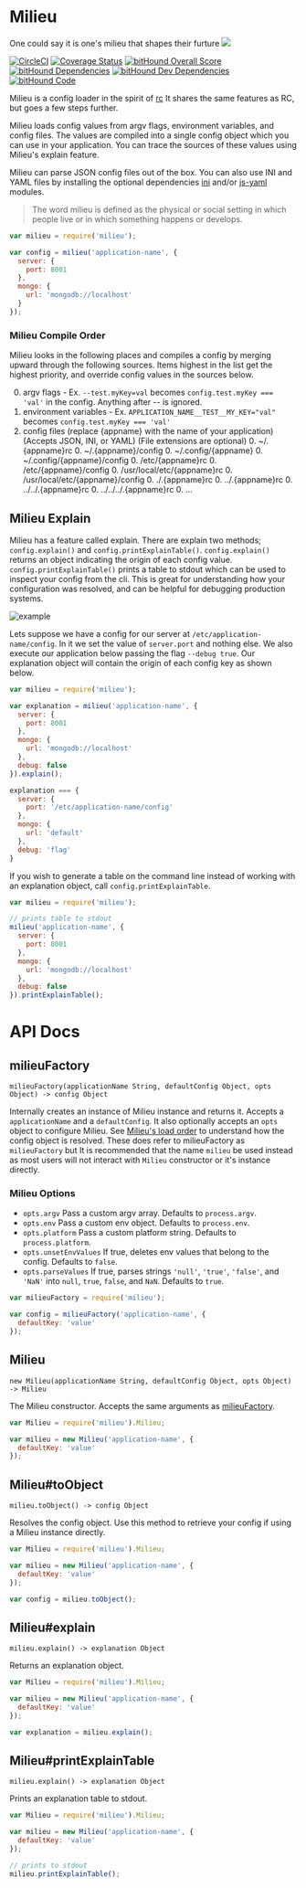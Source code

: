 
# Milieu

One could say it is one's milieu that shapes their furture
![](http://i.imgur.com/FgRHMFQ.jpg)

[![CircleCI](https://circleci.com/gh/fintechdev/Milieu.svg?style=svg&circle-token=0fa9d2407ebf0612d0b956f5e50d07073fca8739)](https://circleci.com/gh/fintechdev/Milieu)
[![Coverage Status](https://coveralls.io/repos/github/fintechdev/Milieu/badge.svg?branch=master&t=kdFCIW)](https://coveralls.io/github/fintechdev/Milieu?branch=master)
[![bitHound Overall Score](https://www.bithound.io/projects/badges/d6f4b7b0-2cdf-11e6-9be6-03a936f30e40/score.svg)](https://www.bithound.io/github/fintechdev/Milieu)
[![bitHound Dependencies](https://www.bithound.io/projects/badges/d6f4b7b0-2cdf-11e6-9be6-03a936f30e40/dependencies.svg)](https://www.bithound.io/github/fintechdev/Milieu/master/dependencies/npm)
[![bitHound Dev Dependencies](https://www.bithound.io/projects/badges/d6f4b7b0-2cdf-11e6-9be6-03a936f30e40/devDependencies.svg)](https://www.bithound.io/github/fintechdev/Milieu/master/dependencies/npm)
[![bitHound Code](https://www.bithound.io/projects/badges/d6f4b7b0-2cdf-11e6-9be6-03a936f30e40/code.svg)](https://www.bithound.io/github/fintechdev/Milieu)


Milieu is a config loader in the spirit of
[rc](https://github.com/dominictarr/rc) It shares the same features as RC, but
goes a few steps further.

Milieu loads config values from argv flags, environment variables, and config
files. The values are compiled into a single config object which you can use
in your application. You can trace the sources of these values using Milieu's
explain feature.

Milieu can parse JSON config files out of the box. You can also use INI and YAML
files by installing the optional dependencies
[ini](https://github.com/isaacs/ini) and/or
[js-yaml](https://github.com/nodeca/js-yaml) modules.

> The word milieu is defined as the physical or social setting in which people
> live or in which something happens or develops.

```javascript
var milieu = require('milieu');

var config = milieu('application-name', {
  server: {
    port: 8001
  },
  mongo: {
    url: 'mongodb://localhost'
  }
});
```

### Milieu Compile Order
Milieu looks in the following places and compiles a config by merging upward
through the following sources. Items highest in the list get the highest
priority, and override config values in the sources below.

0. argv flags - Ex. `--test.myKey=val` becomes `config.test.myKey === 'val'`
   in the config. Anything after -- is ignored.
0. environment variables - Ex. `APPLICATION_NAME__TEST__MY_KEY="val"` becomes
   `config.test.myKey === 'val'`
0. config files (replace {appname} with the name of your application)
  (Accepts JSON, INI, or YAML) (File extensions are optional)
    0. ~/.{appname}rc
    0. ~/.{appname}/config
    0. ~/.config/{appname}
    0. ~/.config/{appname}/config
    0. /etc/{appname}rc
    0. /etc/{appname}/config
    0. /usr/local/etc/{appname}rc
    0. /usr/local/etc/{appname}/config
    0. ./.{appname}rc
    0. ../.{appname}rc
    0. ../../.{appname}rc
    0. ../../../.{appname}rc
    0. ...


## Milieu Explain
Milieu has a feature called explain. There are explain two methods;
`config.explain()` and `config.printExplainTable()`. `config.explain()` returns
an object indicating the origin of each config value.
`config.printExplainTable()` prints a table to stdout which can be used
to inspect your config from the cli. This is great for understanding how your
configuration was resolved, and can be helpful for debugging production systems.

![example](http://i.imgur.com/BzzxMAy.png)

Lets suppose we have a config for our server at `/etc/application-name/config`.
In it we set the value of `server.port` and nothing else. We also execute our
application below passing the flag `--debug true`. Our explanation object will
contain the origin of each config key as shown below.

```javascript
var milieu = require('milieu');

var explanation = milieu('application-name', {
  server: {
    port: 8001
  },
  mongo: {
    url: 'mongodb://localhost'
  },
  debug: false
}).explain();

explanation === {
  server: {
    port: '/etc/application-name/config'
  },
  mongo: {
    url: 'default'
  },
  debug: 'flag'
}
```

If you wish to generate a table on the command line instead of working with an
explanation object, call `config.printExplainTable`.

```javascript
var milieu = require('milieu');

// prints table to stdout
milieu('application-name', {
  server: {
    port: 8001
  },
  mongo: {
    url: 'mongodb://localhost'
  },
  debug: false
}).printExplainTable();
```


# API Docs

## milieuFactory

```
milieuFactory(applicationName String, defaultConfig Object, opts Object) -> config Object
```

Internally creates an instance of Milieu instance and returns it.
Accepts a `applicationName` and a `defaultConfig`. It also
optionally accepts an `opts` object to configure Milieu. See
[Milieu's load order](#milieu-load-order) to understand how the config object
is resolved. These does refer to milieuFactory as `milieuFactory` but It is
recommended that the name `milieu` be used instead as most users will not
interact with `Milieu` constructor or it's instance directly.

### Milieu Options
- `opts.argv` Pass a custom argv array. Defaults to `process.argv`.
- `opts.env`  Pass a custom env object. Defaults to `process.env`.
- `opts.platform`  Pass a custom platform string. Defaults to
  `process.platform`.
- `opts.unsetEnvValues` If true, deletes env values that belong to the config.
  Defaults to `false`.
- `opts.parseValues` If true, parses strings `'null'`, `'true'`, `'false'`,
  and `'NaN'` into `null`, `true`, `false`, and `NaN`. Defaults to `true`.


```javascript
var milieuFactory = require('milieu');

var config = milieuFactory('application-name', {
  defaultKey: 'value'
});
```


## Milieu

```
new Milieu(applicationName String, defaultConfig Object, opts Object) -> Milieu
```

The Milieu constructor. Accepts the same arguments as
[milieuFactory](#milieuFactory).

```javascript
var Milieu = require('milieu').Milieu;

var milieu = new Milieu('application-name', {
  defaultKey: 'value'
});
```

## Milieu#toObject

```
milieu.toObject() -> config Object
```

Resolves the config object. Use this method to retrieve your config if using a
Milieu instance directly.

```javascript
var Milieu = require('milieu').Milieu;

var milieu = new Milieu('application-name', {
  defaultKey: 'value'
});

var config = milieu.toObject();
```

## Milieu#explain

```
milieu.explain() -> explanation Object
```

Returns an explanation object.

```javascript
var Milieu = require('milieu').Milieu;

var milieu = new Milieu('application-name', {
  defaultKey: 'value'
});

var explanation = milieu.explain();
```

## Milieu#printExplainTable

```
milieu.explain() -> explanation Object
```

Prints an explanation table to stdout.

```javascript
var Milieu = require('milieu').Milieu;

var milieu = new Milieu('application-name', {
  defaultKey: 'value'
});

// prints to stdout
milieu.printExplainTable();
```
